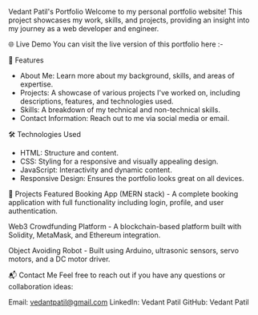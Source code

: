 Vedant Patil's Portfolio
Welcome to my personal portfolio website! This project showcases my work, skills, and projects, providing an insight into my journey as a web developer and engineer.

🌐 Live Demo
You can visit the live version of this portfolio here :- 

🚀 Features
- About Me: Learn more about my background, skills, and areas of expertise.
- Projects: A showcase of various projects I've worked on, including descriptions, features, and technologies used.
- Skills: A breakdown of my technical and non-technical skills.
- Contact Information: Reach out to me via social media or email.

🛠️ Technologies Used
- HTML: Structure and content.
- CSS: Styling for a responsive and visually appealing design.
- JavaScript: Interactivity and dynamic content.
- Responsive Design: Ensures the portfolio looks great on all devices.


🎯 Projects Featured
Booking App (MERN stack) -  A complete booking application with full functionality including login, profile, and user authentication.

Web3 Crowdfunding Platform - A blockchain-based platform built with Solidity, MetaMask, and Ethereum integration.
   
Object Avoiding Robot - Built using Arduino, ultrasonic sensors, servo motors, and a DC motor driver.

📬 Contact Me
Feel free to reach out if you have any questions or collaboration ideas:

Email: vedantpatil@gmail.com
LinkedIn: Vedant Patil
GitHub: Vedant Patil
